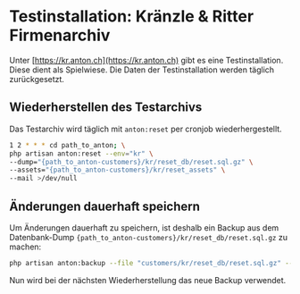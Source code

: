 # Testinstallation: Kränzle & Ritter Firmenarchiv

Unter [https://kr.anton.ch](https://kr.anton.ch) gibt es eine Testinstallation. Diese dient als Spielwiese. Die Daten der Testinstallation werden täglich zurückgesetzt.

## Wiederherstellen des Testarchivs

Das Testarchiv wird täglich mit `anton:reset` per cronjob wiederhergestellt.

```bash
1 2 * * * cd path_to_anton; \
php artisan anton:reset --env="kr" \
--dump="{path_to_anton-customers}/kr/reset_db/reset.sql.gz" \
--assets="{path_to_anton-customers}/kr/reset_assets" \
--mail >/dev/null
```

## Änderungen dauerhaft speichern

Um Änderungen dauerhaft zu speichern, ist deshalb ein Backup aus dem Datenbank-Dump `{path_to_anton-customers}/kr/reset_db/reset.sql.gz` zu machen:

```bash
php artisan anton:backup --file "customers/kr/reset_db/reset.sql.gz" --env kr
```

Nun wird bei der nächsten Wiederherstellung das neue Backup verwendet.
